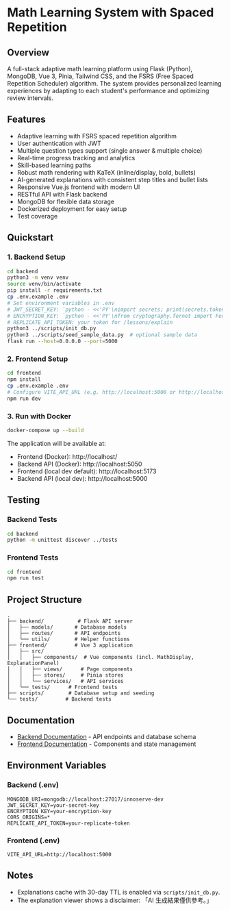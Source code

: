 # Math Learning System with Spaced Repetition

## Overview
A full-stack adaptive math learning platform using Flask (Python), MongoDB, Vue 3, Pinia, Tailwind CSS, and the FSRS (Free Spaced Repetition Scheduler) algorithm. The system provides personalized learning experiences by adapting to each student's performance and optimizing review intervals.

## Features
- Adaptive learning with FSRS spaced repetition algorithm
- User authentication with JWT
- Multiple question types support (single answer & multiple choice)
- Real-time progress tracking and analytics
- Skill-based learning paths
- Robust math rendering with KaTeX (inline/display, bold, bullets)
- AI-generated explanations with consistent step titles and bullet lists
- Responsive Vue.js frontend with modern UI
- RESTful API with Flask backend
- MongoDB for flexible data storage
- Dockerized deployment for easy setup
- Test coverage

## Quickstart

### 1. Backend Setup
```bash
cd backend
python3 -m venv venv
source venv/bin/activate
pip install -r requirements.txt
cp .env.example .env
# Set environment variables in .env
# JWT_SECRET_KEY: `python - <<'PY'\nimport secrets; print(secrets.token_urlsafe(32))\nPY`
# ENCRYPTION_KEY: `python - <<'PY'\nfrom cryptography.fernet import Fernet; print(Fernet.generate_key().decode())\nPY`
# REPLICATE_API_TOKEN: your token for /lessons/explain
python3 ../scripts/init_db.py
python3 ../scripts/seed_sample_data.py  # optional sample data
flask run --host=0.0.0.0 --port=5000
```

### 2. Frontend Setup
```bash
cd frontend
npm install
cp .env.example .env
# Configure VITE_API_URL (e.g. http://localhost:5000 or http://localhost:5050 when using Docker)
npm run dev
```

### 3. Run with Docker
```bash
docker-compose up --build
```

The application will be available at:
- Frontend (Docker): http://localhost/
- Backend API (Docker): http://localhost:5050
- Frontend (local dev default): http://localhost:5173
- Backend API (local dev): http://localhost:5000

## Testing
### Backend Tests
```bash
cd backend
python -m unittest discover ../tests
```

### Frontend Tests
```bash
cd frontend
npm run test
```

## Project Structure
```
.
├── backend/           # Flask API server
│   ├── models/       # Database models
│   ├── routes/       # API endpoints
│   └── utils/        # Helper functions
├── frontend/         # Vue 3 application
│   ├── src/
│   │   ├── components/  # Vue components (incl. MathDisplay, ExplanationPanel)
│   │   ├── views/      # Page components
│   │   ├── stores/     # Pinia stores
│   │   └── services/   # API services
│   └── tests/      # Frontend tests
├── scripts/        # Database setup and seeding
└── tests/         # Backend tests
```

## Documentation
- [Backend Documentation](backend/README.md) - API endpoints and database schema
- [Frontend Documentation](frontend/README.md) - Components and state management

## Environment Variables

### Backend (.env)
```
MONGODB_URI=mongodb://localhost:27017/innoserve-dev
JWT_SECRET_KEY=your-secret-key
ENCRYPTION_KEY=your-encryption-key
CORS_ORIGINS=*
REPLICATE_API_TOKEN=your-replicate-token
```

### Frontend (.env)
```
VITE_API_URL=http://localhost:5000
```

## Notes
- Explanations cache with 30-day TTL is enabled via `scripts/init_db.py`.
- The explanation viewer shows a disclaimer: 「AI 生成結果僅供參考。」
